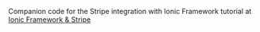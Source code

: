 Companion code for the Stripe integration with Ionic Framework tutorial at [Ionic Framework & Stripe](https://baadiersydow.com/integrate-ionic-framework-stripe-single-recurring-payments/)